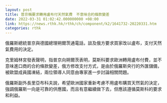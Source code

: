 ```yaml
---
layout: post
title: 普京稱要求轉用盧布付天然氣費　不意味合約條款變差
date: 2022-03-31 01:02:42.000000000 +08:00
link: https://news.rthk.hk/rthk/ch/component/k2/1641732-20220331.htm
categories: rthk
---
```


俄羅斯總統普京與德國總理朔爾茨通電話，談及俄方要求買家改以盧布，支付天然氣費用的決定。

克里姆林宮發表聲明，指普京向朔爾茨表明，莫斯科要求歐洲轉用盧布付費，並不意味進口商的合約條款變差，俄方修改支付方式，是由於俄羅斯央行的外匯儲備，被歐盟成員國凍結，兩位領導人同意由專家進一步討論相關問題。

俄羅斯副外長里亞布科夫說，希望歐洲國家重新考慮不用盧布購買天然氣的決定，強調俄羅斯一向是可靠的供應國，而且有意繼續做下去，但應該遵循莫斯科的要求和利益。
